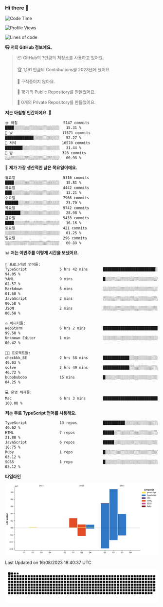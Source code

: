 ### Hi there 👋

<!--START_SECTION:waka-->
![Code Time](http://img.shields.io/badge/Code%20Time-6%20hrs%203%20mins-blue)

![Profile Views](http://img.shields.io/badge/Profile%20Views-129-blue)

![Lines of code](https://img.shields.io/badge/%EC%A0%80%EB%8A%94%20%EC%97%AC%ED%83%9C%EA%B9%8C%EC%A7%80%20-26.1%20million%20%EC%A4%84%EC%9D%98%20%EC%BD%94%EB%93%9C%EB%A5%BC%20%EC%9E%91%EC%84%B1%ED%96%88%EC%96%B4%EC%9A%94.-blue)

**🐱 저의 GitHub 정보에요.** 

> 📦 GitHub의 ?만큼의 저장소를 사용하고 있어요. 
 > 
> 🏆 1,191 만큼의 Contributions을 2023년에 했어요
 > 
> 🚫 구직중이지 않아요.
 > 
> 📜 18개의 Public Repository를 만들었어요. 
 > 
> 🔑 0개의 Private Repository를 만들었어요. 
 > 
**저는 아침형 인간이에요. 🐤** 

```text
🌞 아침                     5147 commits        ████░░░░░░░░░░░░░░░░░░░░░   15.31 % 
🌆 낮　                     17571 commits       █████████████░░░░░░░░░░░░   52.27 % 
🌃 저녁                     10570 commits       ████████░░░░░░░░░░░░░░░░░   31.44 % 
🌙 밤　                     328 commits         ░░░░░░░░░░░░░░░░░░░░░░░░░   00.98 % 
```
📅 **제가 가장 생산적인 날은 목요일이에요.** 

```text
월요일                      5316 commits        ████░░░░░░░░░░░░░░░░░░░░░   15.81 % 
화요일                      4442 commits        ███░░░░░░░░░░░░░░░░░░░░░░   13.21 % 
수요일                      7966 commits        ██████░░░░░░░░░░░░░░░░░░░   23.70 % 
목요일                      9742 commits        ███████░░░░░░░░░░░░░░░░░░   28.98 % 
금요일                      5433 commits        ████░░░░░░░░░░░░░░░░░░░░░   16.16 % 
토요일                      421 commits         ░░░░░░░░░░░░░░░░░░░░░░░░░   01.25 % 
일요일                      296 commits         ░░░░░░░░░░░░░░░░░░░░░░░░░   00.88 % 
```


📊 **저는 이번주를 이렇게 시간을 보냈어요.** 

```text
💬 프로그래밍 언어들: 
TypeScript               5 hrs 42 mins       ████████████████████████░   94.05 % 
YAML                     9 mins              █░░░░░░░░░░░░░░░░░░░░░░░░   02.57 % 
Markdown                 6 mins              ░░░░░░░░░░░░░░░░░░░░░░░░░   01.68 % 
JavaScript               2 mins              ░░░░░░░░░░░░░░░░░░░░░░░░░   00.58 % 
JSON                     2 mins              ░░░░░░░░░░░░░░░░░░░░░░░░░   00.58 % 

🔥 에디터들: 
WebStorm                 6 hrs 2 mins        █████████████████████████   99.58 % 
Unknown Editor           1 min               ░░░░░░░░░░░░░░░░░░░░░░░░░   00.42 % 

🐱‍💻 프로젝트들: 
checkkk_BE               2 hrs 58 mins       ████████████░░░░░░░░░░░░░   49.03 % 
solve                    2 hrs 49 mins       ████████████░░░░░░░░░░░░░   46.72 % 
bubobubobo               15 mins             █░░░░░░░░░░░░░░░░░░░░░░░░   04.25 % 

💻 운영 체제들: 
Mac                      6 hrs 3 mins        █████████████████████████   100.00 % 
```

**저는 주로 TypeScript 언어를 사용해요.** 

```text
TypeScript               13 repos            ██████████░░░░░░░░░░░░░░░   40.62 % 
HTML                     7 repos             █████░░░░░░░░░░░░░░░░░░░░   21.88 % 
JavaScript               6 repos             █████░░░░░░░░░░░░░░░░░░░░   18.75 % 
Ruby                     1 repo              █░░░░░░░░░░░░░░░░░░░░░░░░   03.12 % 
SCSS                     1 repo              █░░░░░░░░░░░░░░░░░░░░░░░░   03.12 % 
```



**타임라인**

![Lines of Code chart](https://raw.githubusercontent.com/bubobubobo/bubobubobo/main/assets/bar_graph.png)


 Last Updated on 16/08/2023 18:40:37 UTC
<!--END_SECTION:waka-->

<picture>
  <source media="(prefers-color-scheme: dark)" srcset="https://raw.githubusercontent.com/bubobubobo/bubobubobo/output/github-contribution-grid-snake-dark.svg">
  <source media="(prefers-color-scheme: light)" srcset="https://raw.githubusercontent.com/bubobubobo/bubobubobo/output/github-contribution-grid-snake.svg">
  <img alt="github contribution grid snake animation" src="https://raw.githubusercontent.com/bubobubobo/bubobubobo/output/github-contribution-grid-snake.svg">
</picture>
